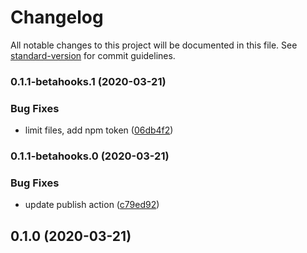 # Changelog

All notable changes to this project will be documented in this file. See [standard-version](https://github.com/conventional-changelog/standard-version) for commit guidelines.

### 0.1.1-betahooks.1 (2020-03-21)


### Bug Fixes

* limit files, add npm token ([06db4f2](https://github.com/adiktofsugar/diff-package-lock/commit/06db4f2699898eb9d21e8f3ad90dfd4734cdcdf9))

### 0.1.1-betahooks.0 (2020-03-21)


### Bug Fixes

* update publish action ([c79ed92](https://github.com/adiktofsugar/diff-package-lock/commit/c79ed92f4d6f7fd3de9b68ece605932fb18d0e75))

## 0.1.0 (2020-03-21)
